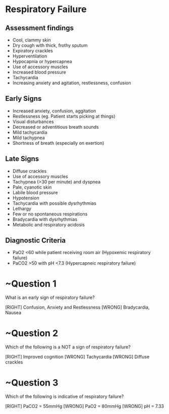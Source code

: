 # Respiratory Failure
<!---8b29bac4-d107-4fb6-8c52-97f1370d8e52-->

## Assessment findings
* Cool, clammy skin
* Dry cough with thick, frothy sputum
* Expiratory crackles
* Hyperventilation
* Hypocapnia or hypercapnea
* Use of accessory muscles
* Increased blood pressure
* Tachycardia
* Increasing anxiety and agitation, restlessness, confusion

## Early Signs 
* Increased anxiety, confusion, aggitation
* Restlessness (eg. Patient starts picking at things)
* Visual disturbances
* Decreased or adventitious breath sounds
* Mild tachycardia
* Mild tachypnea
* Shortness of breath (especially on exertion)

## Late Signs 
* Diffuse crackles
* Use of accessory muscles
* Tachypnea (>30 per minute) and dyspnea
* Pale, cyanotic skin
* Labile blood pressure
* Hypotension
* Tachycardia with possible dysrhythmias
* Lethargy
* Few or no spontaneous respirations
* Bradycardia with dysrhythmias
* Metabolic and respiratory acidosis

## Diagnostic Criteria
* PaO2 <60 while patient receiving room air (Hypoxemic respiratory failure)
* PaCO2 >50 with pH <7.3 (Hypercapneic respiratory failure)

# ~Question 1
<!---44a935cb-9df1-459b-87f0-62f998429667-->
What is an early sign of respiratory failure?

[RIGHT] Confusion, Anxiety and Restlessness
[WRONG] Bradycardia, Nausea

# ~Question 2
<!---6569c80c-d153-4d3b-a162-b7e5453efb38-->
Which of the following is a NOT a sign of respiratory failure?

[RIGHT] Improved cognition
[WRONG] Tachycardia
[WRONG] Diffuse crackles

# ~Question 3
<!---803c03fb-ca31-41e6-bc3f-d346515a54e8-->
Which of the following is indicative of respiratory failure?

[RIGHT] PaCO2 = 55mmHg
[WRONG] PaO2 = 80mmHg
[WRONG] pH = 7.33
